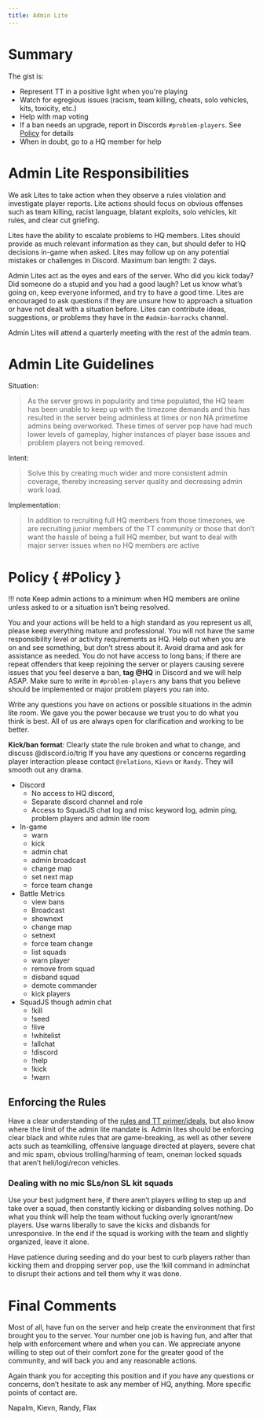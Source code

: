 ```yaml
---
title: Admin Lite
---
```


# Summary

The gist is:

* Represent TT in a positive light when you're playing
* Watch for egregious issues (racism, team killing, cheats, solo vehicles, kits, toxicity, etc.)
* Help with map voting
* If a ban needs an upgrade, report in Discords `#problem-players`.  See [Policy](./admin_lite.md#Policy) for details
* When in doubt, go to a HQ member for help

# Admin Lite Responsibilities

We ask Lites to take action when they observe a rules violation and investigate player reports. Lite actions should focus on obvious offenses such as team killing, racist language, blatant exploits, solo vehicles, kit rules, and clear cut griefing.

Lites have the ability to escalate problems to HQ members. Lites should provide as much relevant information as they can, but should defer to HQ decisions in-game when asked. Lites may follow up on any potential mistakes or challenges in Discord.
Maximum ban length: 2 days.

Admin Lites act as the eyes and ears of the server. Who did you kick today? Did someone do a stupid and you had a good laugh? Let us know what’s going on, keep everyone informed, and try to have a good time. Lites are encouraged to ask questions if they are unsure how to approach a situation or have not dealt with a situation before. Lites can contribute ideas, suggestions, or problems they have in the `#admin-barracks` channel. 

Admin Lites will attend a quarterly meeting with the rest of the admin team.

# Admin Lite Guidelines

Situation:

> As the server grows in popularity and time populated, the HQ team has been unable to keep up with the timezone demands and this has resulted in the server being adminless at times or non NA primetime admins being overworked. These times of server pop have had much lower levels of gameplay, higher instances of player base issues and problem players not being removed.

Intent:
> Solve this by creating much wider and more consistent admin coverage, thereby increasing server quality and decreasing admin work load.

Implementation:
> In addition to recruiting full HQ members from those timezones, we are recruiting junior members of the TT community or those that don’t want the hassle of being a full HQ member, but want to deal with major server issues when no HQ members are active

# Policy { #Policy }

!!! note
    Keep admin actions to a minimum when HQ members are online unless asked to or a situation isn’t being resolved.

You and your actions will be held to a high standard as you represent us all, please keep everything mature and professional. You will not have the same responsibility level or activity requirements as HQ. Help out when you are on and see something, but don’t stress about it. Avoid drama and ask for assistance as needed. You do not have access to long bans; if there are repeat offenders that keep rejoining the server or players causing severe issues that you feel deserve a ban, **tag @HQ** in Discord and we will help ASAP. Make sure to write in `#problem-players` any bans that you believe should be implemented or major problem players you ran into. 

Write any questions you have on actions or possible situations in the admin lite room. We gave you the power because we trust you to do what you think is best. All of us are always open for clarification and working to be better.

**Kick/ban format**: Clearly state the rule broken and what to change, and discuss @discord.io/trig
If you have any questions or concerns regarding player interaction please contact `@relations`, `Kievn` or `Randy`. They will smooth out any drama.

* Discord
    * No access to HQ discord, 
    * Separate discord channel and role
    * Access to SquadJS chat log and misc keyword log, admin ping, problem players and admin lite room
* In-game 
    * warn
    * kick
    * admin chat
    * admin broadcast
    * change map
    * set next map
    * force team change
* Battle Metrics
    * view bans
    * Broadcast
    * shownext
    * change map
    * setnext
    * force team change
    * list squads
    * warn player
    * remove from squad
    * disband squad
    * demote commander
    * kick players
* SquadJS though admin chat
    * !kill
    * !seed
    * !live
    * !whitelist
    * !allchat
    * !discord
    * !help
    * !kick
    * !warn

## Enforcing the Rules

Have a clear understanding of the [rules and TT primer/ideals](../server/server_rules.md), but also know where the limit of the admin lite mandate is. Admin lites should be enforcing clear black and white rules that are game-breaking, as well as other severe acts such as teamkilling, offensive language directed at players, severe chat and mic spam, obvious trolling/harming of team, oneman locked squads that aren’t heli/logi/recon vehicles.

### Dealing with no mic SLs/non SL kit squads 
Use your best judgment here, if there aren’t players willing to step up and take over a squad, then constantly kicking or disbanding solves nothing. Do what you think will help the team without fucking overly ignorant/new players. Use warns liberally to save the kicks and disbands for unresponsive. In the end if the squad is working with the team and slightly organized, leave it alone.

Have patience during seeding and do your best to curb players rather than kicking them and dropping server pop, use the !kill command in adminchat to disrupt their actions and tell them why it was done.

# Final Comments

Most of all, have fun on the server and help create the environment that first brought you to the server. Your number one job is having fun, and after that help with enforcement where and when you can. We appreciate anyone willing to step out of their comfort zone for the greater good of the community, and will back you and any reasonable actions.

Again thank you for accepting this position and if you have any questions or concerns, don’t hesitate to ask any member of HQ, anything. More specific points of contact are.

Napalm, Kievn, Randy, Flax
